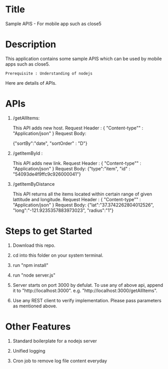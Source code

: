 Title
========================================================================================
Sample APIS - For mobile app such as close5

Description
========================================================================================
This application contains some sample APIS which can be used by mobile apps such as close5.

	Prerequisite : Understanding of nodejs


Here are details of APIs.

APIs
========================================================================================
1) /getAllItems:

	This API adds new host.
	Request Header : 
	{
		"Content-type"" : "Application/json"
	}
	Request Body:
	
	{"sortBy":"date", "sortOrder" : "D"}
	

2) /getItemById :

	This API adds new link.
	Request Header : 
	{
		"Content-type"" : "Application/json"
	}
	Request Body:
	{"type":"item", "id" : "54093de4f9ffc9c926000041"}

3) /getItemByDistance
	
	This API returns all the items located within certain range of given lattitude and longitude.
	Request Header : 
	{
		"Content-type"" : "Application/json"
	}
	Request Body:
	{"lat":"37.3742262804012526", "long":"-121.9235357883973023", "radius":"1"}
	
	
	
Steps to get Started 
========================================================================================
1) Download this repo.

2) cd into this folder on your system terminal.

3) run "npm install"

4) run "node server.js"

5) Server starts on port 3000 by defulat. To use any of above api, append it to "http://localhost:3000".  e.g. "http://localhost:3000/getAllItems".
 
6) Use any REST client to verify implementation. Please pass parameters as mentioned above.




Other Features
========================================================================================

1) Standard boilerplate for a nodejs server

2) Unified logging 

3) Cron job to remove log file content everyday

